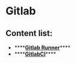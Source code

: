 # Gitlab

## Content list:

* \*\*\*\*[**Gitlab Runner**](gitlab-runner.md)\*\*\*\*
* \*\*\*\*[**GitlabCI**](gitlabci.md)\*\*\*\*

### 

